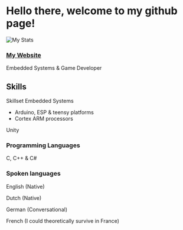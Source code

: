 # Hello there, welcome to my github page!


![My Stats](https://github-readme-stats.vercel.app/api?username=NathanThus&count_private=true&show_icons=true&theme=dark)
### [My Website](https://nathanthus.games)

Embedded Systems & Game Developer

## Skills
Skillset
Embedded Systems
  - Arduino, ESP & teensy platforms
  - Cortex ARM processors

Unity

### Programming Languages
C, C++ & C#
### Spoken languages

English (Native)

Dutch (Native)

German (Conversational)

French (I could theoretically survive in France)


<!--
**NathanThus/NathanThus** is a ✨ _special_ ✨ repository because its `README.md` (this file) appears on your GitHub profile.

Here are some ideas to get you started:

- 🔭 I’m currently working on ...
- 🌱 I’m currently learning ...
- 👯 I’m looking to collaborate on ...
- 🤔 I’m looking for help with ...
- 💬 Ask me about ...
- 😄 Pronouns: ...
- ⚡ Fun fact: ...
-->

